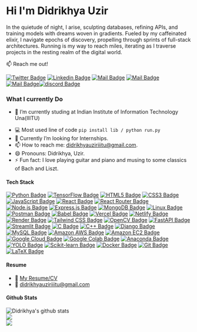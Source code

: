# Hi I'm Didrikhya Uzir 


In the quietude of night, I arise, sculpting databases, refining APIs, and training models with dreams woven in gradients. Fueled by my caffeinated elixir, I navigate epochs of discovery, propelling through sprints of full-stack architectures. Running is my way to reach miles, iterating as I traverse projects in the resting realm of the digital world.

:mailbox: Reach me out!

[![Twitter Badge](https://img.shields.io/badge/-@UzirDidrik12009-1ca0f1?style=flat&labelColor=1ca0f1&logo=twitter&logoColor=white&link=https://twitter.com/UzirDidrik12009)](https://twitter.com/UzirDidrik12009) [![Linkedin Badge](https://img.shields.io/badge/-didrikhya-0e76a8?style=flat&labelColor=0e76a8&logo=linkedin&logoColor=white)](https://www.linkedin.com/in/didrikhya-uzir-2b9916235/) [![Mail Badge](https://img.shields.io/badge/-@didrikhya_uzir-e84393?style=flat&labelColor=e84393&logo=instagram&logoColor=white)](https://instagram.com/didrikhya_uzir) [![Mail Badge](https://img.shields.io/badge/-didrikhya-c0392b?style=flat&labelColor=c0392b&logo=gmail&logoColor=white)](mailto:didrikhyauziriiitu@gmail.com)[![Mail Badge](https://img.shields.io/badge/-didrikhya-181717?style=flat&labelColor=181717&logo=github&logoColor=white)](#181717)[![discord Badge](https://img.shields.io/badge/-didrikhya_uzir-5865F2?style=flat&labelColor=181717&logo=discord&logoColor=white)](#5865F2)

<!-- TODO: Add last video link -->

### What I currently Do

<!-- 🔭 I am working as a Software Intern at VarsityPro. -->
- 🏫 I’m currently studing at Indian Institute of Information Technology Una(IIITU)
<!-- 🔭 I have worked as a Quantitative Trading Analyst for Tanmay Agarwal where I builded and back-tested Trading Strategies. -->
- :computer: Most used line of code `pip install lib / python run.py`
- 🤔 Currently I’m looking for Internships.
- 📫 How to reach me: didrikhyauziriiitu@gmail.com.
- 😄 Pronouns: Didrikhya, Uzir.
- ⚡ Fun fact: I love playing guitar and piano and musing to some classics of Bach and Liszt.

#### Tech Stack

<!-- TODO: Make technologies links takes you to repositories -->

[![Python Badge](https://img.shields.io/badge/-Python-3776AB?style=for-the-badge&labelColor=black&logo=Python&logoColor=3776AB)](#) [![TensorFlow Badge](https://img.shields.io/badge/-TensorFlow-FF6F00?style=for-the-badge&labelColor=black&logo=tensorflow&logoColor=FF6F00)](#) [![HTML5 Badge](https://img.shields.io/badge/-HTML5-E34F26?style=for-the-badge&labelColor=black&logo=html5&logoColor=E34F26)](#) [![CSS3 Badge](https://img.shields.io/badge/-CSS3-1572B6?style=for-the-badge&labelColor=black&logo=css3&logoColor=1572B6)](#) [![JavaScript Badge](https://img.shields.io/badge/-JavaScript-F7DF1E?style=for-the-badge&labelColor=black&logo=javascript&logoColor=F7DF1E)](#) [![React Badge](https://img.shields.io/badge/-React-61DAFB?style=for-the-badge&labelColor=black&logo=react&logoColor=61DAFB)](#) [![React Router Badge](https://img.shields.io/badge/-React%20Router-CA4245?style=for-the-badge&labelColor=black&logo=reactrouter&logoColor=CA4245)](#) [![Node.js Badge](https://img.shields.io/badge/-Node.js-339933?style=for-the-badge&labelColor=black&logo=nodedotjs&logoColor=339933)](#) [![Express.js Badge](https://img.shields.io/badge/-Express.js-000000?style=for-the-badge&labelColor=black&logo=express&logoColor=FFFFFF)](#) [![MongoDB Badge](https://img.shields.io/badge/-MongoDB-47A248?style=for-the-badge&labelColor=black&logo=mongodb&logoColor=47A248)](#) [![Linux Badge](https://img.shields.io/badge/-Linux-FCC624?style=for-the-badge&labelColor=black&logo=linux&logoColor=FCC624)](#) [![Postman Badge](https://img.shields.io/badge/-Postman-FF6C37?style=for-the-badge&labelColor=black&logo=postman&logoColor=FF6C37)](#) [![Babel Badge](https://img.shields.io/badge/-Babel-F9DC3E?style=for-the-badge&labelColor=black&logo=babel&logoColor=F9DC3E)](#) [![Vercel Badge](https://img.shields.io/badge/-Vercel-000000?style=for-the-badge&labelColor=black&logo=vercel&logoColor=000000)](#) [![Netlify Badge](https://img.shields.io/badge/-Netlify-00C7B7?style=for-the-badge&labelColor=black&logo=netlify&logoColor=00C7B7)](#) [![Render Badge](https://img.shields.io/badge/-Render-4A90E2?style=for-the-badge&labelColor=black&logo=render&logoColor=4A90E2)](#) [![Tailwind CSS Badge](https://img.shields.io/badge/-Tailwind%20CSS-38B2AC?style=for-the-badge&labelColor=black&logo=tailwindcss&logoColor=38B2AC)](#) [![OpenCV Badge](https://img.shields.io/badge/-OpenCV-5C3EE8?style=for-the-badge&labelColor=black&logo=opencv&logoColor=5C3EE8)](#) [![FastAPI Badge](https://img.shields.io/badge/-FastAPI-009688?style=for-the-badge&labelColor=black&logo=fastapi&logoColor=009688)](#) [![Streamlit Badge](https://img.shields.io/badge/-Streamlit-FF4B4B?style=for-the-badge&labelColor=black&logo=streamlit&logoColor=FF4B4B)](#) [![C Badge](https://img.shields.io/badge/-C-A8B9CC?style=for-the-badge&labelColor=black&logo=c&logoColor=A8B9CC)](#) [![C++ Badge](https://img.shields.io/badge/-C++-00599C?style=for-the-badge&labelColor=black&logo=cplusplus&logoColor=00599C)](#) [![Django Badge](https://img.shields.io/badge/-Django-092E20?style=for-the-badge&labelColor=black&logo=django&logoColor=092E20)](#) [![MySQL Badge](https://img.shields.io/badge/-MySQL-4479A1?style=for-the-badge&labelColor=black&logo=mysql&logoColor=4479A1)](#)  [![Amazon AWS Badge](https://img.shields.io/badge/-Amazon%20AWS-232F3E?style=for-the-badge&labelColor=black&logo=amazonaws&logoColor=232F3E)](#) [![Amazon EC2 Badge](https://img.shields.io/badge/-Amazon%20EC2-FF9900?style=for-the-badge&labelColor=black&logo=amazonec2&logoColor=FF9900)](#) [![Google Cloud Badge](https://img.shields.io/badge/-Google%20Cloud-4285F4?style=for-the-badge&labelColor=black&logo=googlecloud&logoColor=4285F4)](#) [![Google Colab Badge](https://img.shields.io/badge/-Google%20Colab-276DC3?style=for-the-badge&labelColor=black&logo=googlecolab&logoColor=F9AB00)](#) [![Anaconda Badge](https://img.shields.io/badge/-Anaconda-44A833?style=for-the-badge&labelColor=black&logo=anaconda&logoColor=44A833)](#) [![YOLO Badge](https://img.shields.io/badge/-YOLO-00FFFF?style=for-the-badge&labelColor=black&logo=yolo&logoColor=00FFFF)](#) [![Scikit-learn Badge](https://img.shields.io/badge/-Scikit%20Learn-F7931E?style=for-the-badge&labelColor=black&logo=scikitlearn&logoColor=F7931E)](#) [![Docker Badge](https://img.shields.io/badge/-Docker-2496ED?style=for-the-badge&labelColor=black&logo=docker&logoColor=2496ED)](#) [![Git Badge](https://img.shields.io/badge/-Git-F05032?style=for-the-badge&labelColor=black&logo=git&logoColor=F05032)](#) [![LaTeX Badge](https://img.shields.io/badge/-LaTeX-008080?style=for-the-badge&labelColor=black&logo=latex&logoColor=008080)](#) 





#### Resume
- :paperclip: [My Resume/CV]([[https://github.com/ipenywis/ipenywis/blob/master/resumes/resume%20v1.0.pdf](https://drive.google.com/file/d/1eiwAoJ4qbklVSkbvNKZhsfQ5xV35plAU/view?usp=sharing)])
- :email: didrikhyauziriiitu@gmail.com


<!-- #### Profile Visits 

[![](https://visitcount.itsvg.in/api?id=Didrikhya-UzirD&icon=4&color=0)](https://visitcount.itsvg.in) -->

#### Github Stats

![Didrikhya's github stats](https://github-readme-stats.vercel.app/api?username=Didrikhya-Uzir&count_private=true&theme=highcontrast&hide=contribs,prs)<br/>
![](https://github-profile-summary-cards.vercel.app/api/cards/profile-details?username=Didrikhya-Uzir&theme=highcontrast)<br />
![](https://github-readme-stats-jdeep.vercel.app/api/top-langs/?username=Didrikhya-Uzir&langs_count=8&count_private=true&layout=compact&theme=highcontrast&hide_border=true&card_width=500&role=OWNER,ORGANIZATION_MEMBER,COLLABORATOR)

</details>


